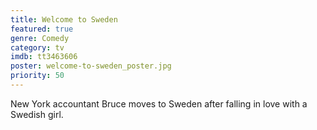 ```yaml
---
title: Welcome to Sweden
featured: true
genre: Comedy
category: tv
imdb: tt3463606
poster: welcome-to-sweden_poster.jpg
priority: 50
---
```

New York accountant Bruce moves to Sweden after falling in love with a Swedish girl.
